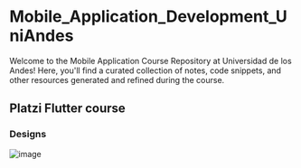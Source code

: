 # Mobile_Application_Development_UniAndes
Welcome to the Mobile Application Course Repository at Universidad de los Andes! Here, you'll find a curated collection of notes, code snippets, and other resources generated and refined during the course. 



## Platzi Flutter course

### Designs 

![image](https://github.com/MateoG404/Mobile_Application_Development_UniAndes/assets/72769799/94d01166-93db-4ae4-906e-f9e81c42a9e2)
